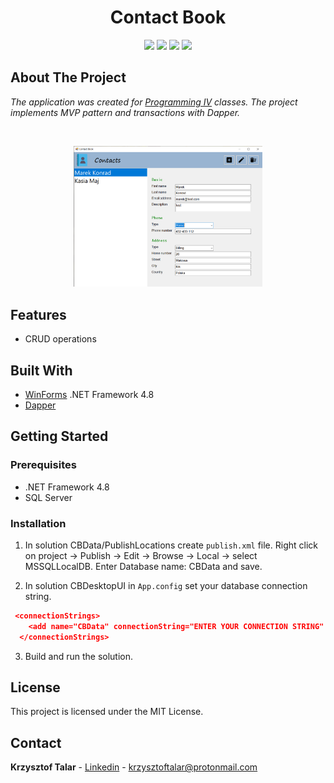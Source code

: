 <h1 align="center">Contact Book</h1>

<p align="center">
<img src="https://img.shields.io/badge/made%20by-krzysztoftalar-blue.svg" />

<img src="https://img.shields.io/badge/-WinForms-orange" />

<img src="https://img.shields.io/badge/.NET%20Framework-4.8-blueviolet" />

<img src="https://img.shields.io/badge/license-MIT-green" />
</p>

## About The Project

_The application was created for [Programming IV](https://www.wbmii.ath.bielsko.pl) classes.
The project implements MVP pattern and transactions with Dapper._

<br/>

<p style="text-align:center;"><img src="./src/CBDesktopUI/Resources/screen2.png" width="60%"></p>

## Features

- CRUD operations

## Built With

- [WinForms](https://docs.microsoft.com/en-us/dotnet/framework/winforms/) .NET Framework 4.8
- [Dapper](https://dapper-tutorial.net/)

## Getting Started

### Prerequisites

- .NET Framework 4.8
- SQL Server

### Installation

1. In solution CBData/PublishLocations create `publish.xml` file. Right click on project -> Publish ->
   Edit -> Browse -> Local -> select MSSQLLocalDB. Enter Database name: CBData and save.

2. In solution CBDesktopUI in `App.config` set your database connection string.

```JSON
 <connectionStrings>
    <add name="CBData" connectionString="ENTER YOUR CONNECTION STRING" />
  </connectionStrings>
```

3. Build and run the solution.

## License

This project is licensed under the MIT License.

## Contact

**Krzysztof Talar** - [Linkedin](https://www.linkedin.com/in/ktalar/) - krzysztoftalar@protonmail.com
